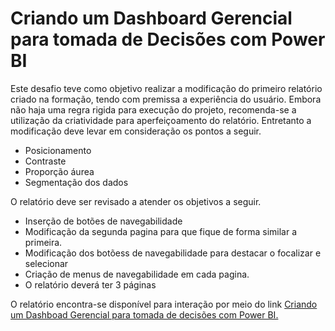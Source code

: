 # Criando um Dashboard Gerencial para tomada de Decisões com Power BI

Este desafio teve como objetivo realizar a modificação do primeiro relatório criado na formação, tendo com premissa a experiência do usuário. Embora não haja uma regra rigida para execução do projeto, recomenda-se a utilização da criatividade para aperfeiçoamento do relatório. Entretanto a modificação deve levar em consideração os pontos a seguir.

- Posicionamento
- Contraste
- Proporção áurea
- Segmentação dos dados

O relatório deve ser revisado a atender os objetivos a seguir.

- Inserção de botões de navegabilidade
- Modificação da segunda pagina para que fique de forma similar a primeira.
- Modificação dos botõess de navegabilidade para destacar o focalizar e selecionar
- Criação de menus de navegabilidade em cada pagina.
- O relatório deverá ter 3 páginas

O relatório encontra-se disponível para interação por meio do link [Criando um Dashboad Gerencial para tomada de decisões com Power BI.]()
